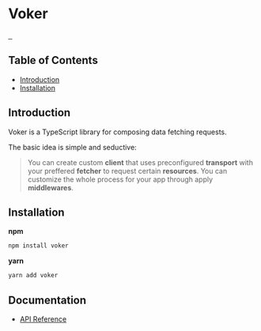 # Voker

<p>
  <a aria-label="NPM version" href="https://www.npmjs.com/package/voker">
    <img alt="" src="https://badgen.net/npm/v/voker">
  </a>
  <a aria-label="Package size" href="https://bundlephobia.com/result?p=voker">
    <img alt="" src="https://badgen.net/bundlephobia/minzip/voker">
  </a>
  <a aria-label="License" href="https://github.com/fitiskin/voker/blob/main/LICENSE">
    <img alt="" src="https://badgen.net/npm/license/voker">
  </a>
</p>

## Table of Contents

- [Introduction](#introduction)
- [Installation](#installation)

## Introduction

Voker is a TypeScript library for composing data fetching requests.

The basic idea is simple and seductive:

> You can create custom **client** that uses preconfigured **transport** with your preffered **fetcher** to request certain **resources**. You can customize the whole process for your app through apply **middlewares**.

## Installation

**npm**

```sh
npm install voker
```

**yarn**

```sh
yarn add voker
```

## Documentation

- [API Reference](./docs/api-reference.md)
